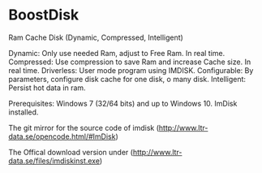 # BoostDisk
Ram Cache Disk (Dynamic, Compressed, Intelligent)

Dynamic: Only use needed Ram, adjust to Free Ram. In real time. 
Compressed: Use compression to save Ram and increase Cache size. In real time. 
Driverless: User mode program using IMDISK. 
Configurable: By parameters, configure disk cache for one disk, o many disk.
Intelligent: Persist hot data in ram. 



Prerequisites: 
Windows 7 (32/64 bits) and up to Windows 10.
ImDisk installed.


The git mirror for the source code of imdisk (http://www.ltr-data.se/opencode.html/#ImDisk)

The Offical download version under (http://www.ltr-data.se/files/imdiskinst.exe)
